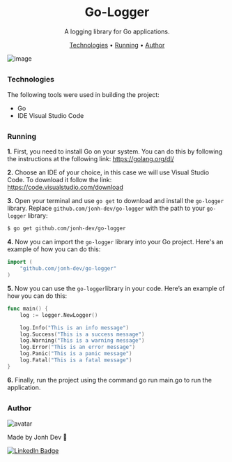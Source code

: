<h1 align="center"> Go-Logger </h1>

<p align="center">A logging library for Go applications.</p>

<p align="center">
 <a href="#technologies">Technologies</a> •
 <a href="#running">Running</a> •
 <a href="#author">Author</a>
</p>

![image](https://github.com/jonh-dev/go-logger/assets/101439670/1c8a636c-a580-4b47-9b55-9739442b48df)

##

### Technologies

The following tools were used in building the project:

- Go
- IDE Visual Studio Code

##

### Running

**1.** First, you need to install Go on your system. You can do this by following the instructions at the following link: https://golang.org/dl/

**2.** Choose an IDE of your choice, in this case we will use Visual Studio Code. To download it follow the link: https://code.visualstudio.com/download

**3.** Open your terminal and use `go get` to download and install the `go-logger` library. Replace `github.com/jonh-dev/go-logger` with the path to your `go-logger` library:

```bash
$ go get github.com/jonh-dev/go-logger
```

**4.** Now you can import the `go-logger` library into your Go project. Here's an example of how you can do this:

```go
import (
    "github.com/jonh-dev/go-logger"
)
```

**5.** Now you can use the `go-logger`library in your code. Here’s an example of how you can do this:

```go
func main() {
    log := logger.NewLogger()

    log.Info("This is an info message")
    log.Success("This is a success message")
    log.Warning("This is a warning message")
    log.Error("This is an error message")
    log.Panic("This is a panic message")
    log.Fatal("This is a fatal message")
}
```

**6.** Finally, run the project using the command go run main.go to run the application.

##

### Author

![avatar](https://user-images.githubusercontent.com/101439670/181940218-4f68ffb9-0d35-40df-b8e9-86629333d244.png)

Made by Jonh Dev 🙏

[![LinkedIn Badge](https://img.shields.io/badge/-LINKEDIN-blue?style=flat-square&logo=Linkedin&logoColor=white&link="https://www.linkedin.com/in/jo%C3%A3o-carlos-schwab-zanardi-752591213/)](https://www.linkedin.com/in/jo%C3%A3o-carlos-schwab-zanardi-752591213/)
